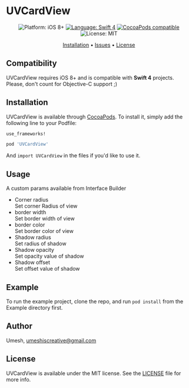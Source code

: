 # UVCardView

<p align="center">
    <img src="https://img.shields.io/badge/platform-iOS%208%2B-blue.svg?style=flat" alt="Platform: iOS 8+" />
    <a href="https://developer.apple.com/swift"><img src="https://img.shields.io/badge/language-swift4-f48041.svg?style=flat" alt="Language: Swift 4" /></a>
    <a href="https://cocoapods.org/pods/Pantry"><img src="https://img.shields.io/cocoapods/v/UVCardView.svg?style=flat" alt="CocoaPods compatible" /></a>
 <img src="http://img.shields.io/badge/license-MIT-lightgrey.svg?style=flat" alt="License: MIT" />
</p>

<p align="center">
<a href="#installation">Installation</a>
• <a href="https://github.com/umeshiscreative/UVCardView/issues">Issues</a>
• <a href="#license">License</a>
</p>

## Compatibility

UVCardView requires iOS 8+ and is compatible with **Swift 4** projects. Please, don't count for Objective-C support ;)

## Installation

UVCardView is available through [CocoaPods](https://cocoapods.org). To install
it, simply add the following line to your Podfile:

```ruby
use_frameworks!

pod 'UVCardView'
```
And `import UVCardView` in the files if you'd like to use it.

## Usage

A custom params available from Interface Builder
+ Corner radius<br/>
Set corner Radius of view
+ border width<br/>
Set border width of view
+ border color<br/>
Set border color of view
+ Shadow  radius<br/>
Set radius of shadow
+ Shadow opacity<br/>
Set opacity value of shadow
+ Shadow offset<br/>
Set offset value of shadow

## Example

To run the example project, clone the repo, and run `pod install` from the Example directory first.

## Author

Umesh, umeshiscreative@gmail.com

## License

UVCardView is available under the MIT license. See the  [LICENSE](https://github.com/umeshiscreative/UVCardView/blob/master/LICENSE) file for more info.
